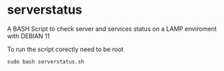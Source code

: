 # serverstatus
A BASH Script to check server and services status on a LAMP enviroment with DEBIAN 11

To run the script corectly need to be root

```
sudo bash serverstatus.sh
```
